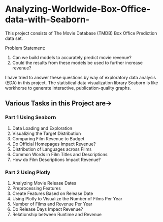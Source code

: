# Analyzing-Worldwide-Box-Office-data-with-Seaborn-

This project consists of The Movie Database (TMDB) Box Office Prediction data set.

Problem Statement:
1. Can we build models to accurately predict movie revenue?
2. Could the results from these models be used to further increase revenue?

I have tried to answer these questions by way of exploratory data analysis (EDA) in this project. The statistical data visualization library Seaborn is like workhorse to generate interactive, publication-quality graphs.

## Various Tasks in this Project are-> 
### Part 1 Using Seaborn
1. Data Loading and Exploration
2. Visualizing the Target Distribution
3. Comparing Film Revenue to Budget
4. Do Official Homepages Impact Revenue?
5. Distribution of Languages across Films
6. Common Words in Film Titles and Descriptions
7. How do Film Descriptions Impact Revenue?

### Part 2 Using Plotly
1. Analyzing Movie Release Dates
2. Preprocessing Features
3. Create Features Based on Release Date
4. Using Plotly to Visualize the Number of Films Per Year
5. Number of Films and Revenue Per Year
6. Do Release Days Impact Revenue?
7. Relationship between Runtime and Revenue
